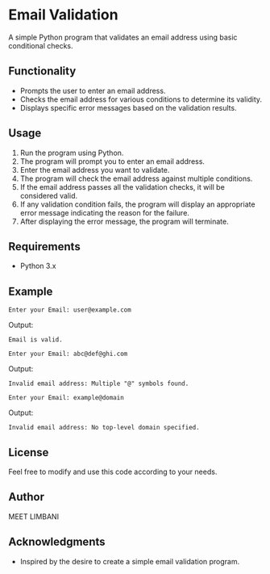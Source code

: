 # Email Validation

A simple Python program that validates an email address using basic conditional checks.

## Functionality

- Prompts the user to enter an email address.
- Checks the email address for various conditions to determine its validity.
- Displays specific error messages based on the validation results.

## Usage

1. Run the program using Python.
2. The program will prompt you to enter an email address.
3. Enter the email address you want to validate.
4. The program will check the email address against multiple conditions.
5. If the email address passes all the validation checks, it will be considered valid.
6. If any validation condition fails, the program will display an appropriate error message indicating the reason for the failure.
7. After displaying the error message, the program will terminate.

## Requirements

- Python 3.x

## Example

```
Enter your Email: user@example.com
```
Output:
```
Email is valid.
```

```
Enter your Email: abc@def@ghi.com
```
Output:
```
Invalid email address: Multiple "@" symbols found.
```

```
Enter your Email: example@domain
```
Output:
```
Invalid email address: No top-level domain specified.
```

## License

Feel free to modify and use this code according to your needs.

## Author

MEET LIMBANI

## Acknowledgments

- Inspired by the desire to create a simple email validation program.
